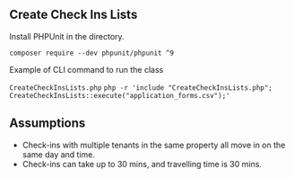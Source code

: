 ## Create Check Ins Lists

Install PHPUnit in the directory.

`composer require --dev phpunit/phpunit ^9`

Example of CLI command to run the class 

`CreateCheckInsLists.php`
`php -r 'include "CreateCheckInsLists.php"; CreateCheckInsLists::execute("application_forms.csv");'`

## Assumptions
- Check-ins with multiple tenants in the same property all move in on the same day and time.
- Check-ins can take up to 30 mins, and travelling time is 30 mins.